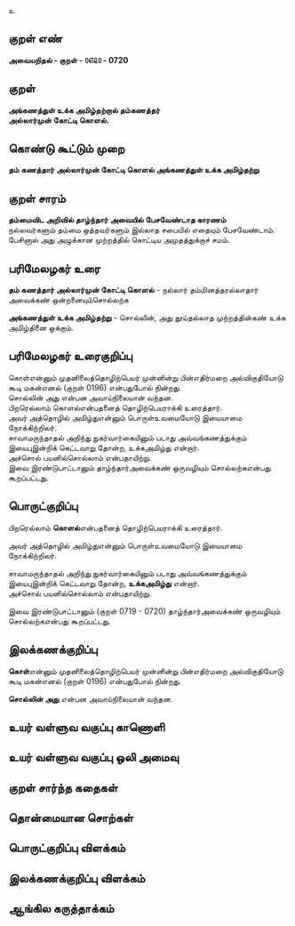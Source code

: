 உ

## குறள் எண் 

**அவையறிதல் - குறள் - ௦௭௨௦ - 0720**  

## குறள் 

**அங்கணத்துள் உக்க அமிழ்தற்றால் தம்கணத்தர்  
அல்லார்முன் கோட்டி கொளல்.**  

## கொண்டு கூட்டும் முறை

**தம் கணத்தார் அல்லார்முன் கோட்டி கொளல் அங்கணத்துள் உக்க அமிழ்தற்று**   

## குறள் சாரம் 

**தம்மைவிட அறிவில் தாழ்ந்தார் அவையில் பேசவேண்டாத காரணம்**  
நல்லவர்களும் தம்மை ஒத்தவர்களும் இல்லாத சபையில் எதையும் பேசவேண்டாம்.  
பேசினால் அது அழுக்கான முற்றத்தில் கொட்டிய அமுதத்துக்குச் சமம்.  

## பரிமேலழகர் உரை

**தம் கணத்தார் அல்லார்முன் கோட்டி கொளல்** - நல்லார் தம்மினத்தரல்லாதார் அவைக்கண் ஒன்றனையும்சொல்லற்க  

**அங்கணத்துள் உக்க அமிழ்தற்று** - சொல்லின், அது தூய்தல்லாத முற்றத்தின்கண் உக்க அமிழ்தினை ஒக்கும்.   

## பரிமேலழகர் உரைகுறிப்பு   

கொள்என்னும் முதனிலைத்தொழிற்பெயர் முன்னின்று பின்எதிர்மறை அல்விகுதியோடு கூடி மகன்எனல் (குறள் 0196) என்பதுபோல் நின்றது.  
சொல்லின் அது என்பன அவாய்நிலையான் வந்தன.  
பிறரெல்லாம் கொளல்என்பதனைத் தொழிற்பெயராக்கி உரைத்தார்.  
அவர் அத்தொழில் அமிழ்துஎன்னும் பொருள்உவமையோடு இயையாமை நோக்கிற்றிலர்.    
சாவாமருந்தாதல் அறிந்து நுகர்வார்கையினும் படாது அவ்வங்கணத்துக்கும் இயைபுஇன்றிக் கெட்டவாறு தோன்ற, உக்கஅமிழ்து என்றார்.   
அச்சொல் பயனில்சொல்லாம் என்பதாயிற்று.   
இவை இரண்டுபாட்டானும் தாழ்ந்தார்அவைக்கண் ஒருவழியும் சொல்லற்கஎன்பது கூறப்பட்டது.   

## பொருட்குறிப்பு 
  
பிறரெல்லாம் **கொளல்**என்பதனைத் தொழிற்பெயராக்கி உரைத்தார்.  

அவர் அத்தொழில் அமிழ்துஎன்னும் பொருள்உவமையோடு இயையாமை நோக்கிற்றிலர்.    

சாவாமருந்தாதல் அறிந்து நுகர்வார்கையினும் படாது அவ்வங்கணத்துக்கும் இயைபுஇன்றிக் கெட்டவாறு தோன்ற, **உக்கஅமிழ்து** என்றார்.   
அச்சொல் பயனில்சொல்லாம் என்பதாயிற்று.     

இவை இரண்டுபாட்டானும் (குறள் 0719 - 0720) தாழ்ந்தார்அவைக்கண் ஒருவழியும் சொல்லற்கஎன்பது கூறப்பட்டது.     

## இலக்கணக்குறிப்பு  

**கொள்**என்னும் முதனிலைத்தொழிற்பெயர் முன்னின்று பின்எதிர்மறை அல்விகுதியோடு கூடி மகன்எனல் (குறள் 0196) என்பதுபோல் நின்றது.  

**சொல்லின் அது** என்பன அவாய்நிலையான் வந்தன.  

## உயர் வள்ளுவ வகுப்பு காணொளி


## உயர் வள்ளுவ வகுப்பு ஒலி அமைவு 

 
## குறள் சார்ந்த கதைகள் 


## தொன்மையான சொற்கள்


## பொருட்குறிப்பு விளக்கம்


## இலக்கணக்குறிப்பு விளக்கம்


## ஆங்கில கருத்தாக்கம் 


